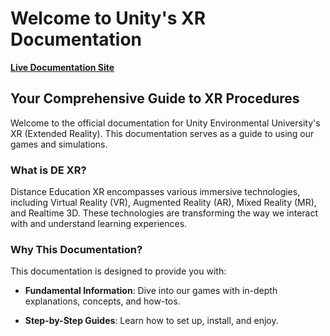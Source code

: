 # Welcome to Unity's XR Documentation

[**Live Documentation Site**](https://unity-environmental-university.github.io/XR-User-Documentation)

## Your Comprehensive Guide to XR Procedures

Welcome to the official documentation for Unity Environmental University's XR (Extended Reality).
This documentation serves as a guide to using our games and simulations. 

### What is DE XR?

Distance Education XR encompasses various immersive technologies, including Virtual Reality (VR), 
Augmented Reality (AR), Mixed Reality (MR), and Realtime 3D. These technologies are transforming the 
way we interact with and understand learning experiences.

### Why This Documentation?

This documentation is designed to provide you with:

- **Fundamental Information**: Dive into our games with in-depth explanations, concepts, and how-tos.

- **Step-by-Step Guides**: Learn how to set up, install, and enjoy.
